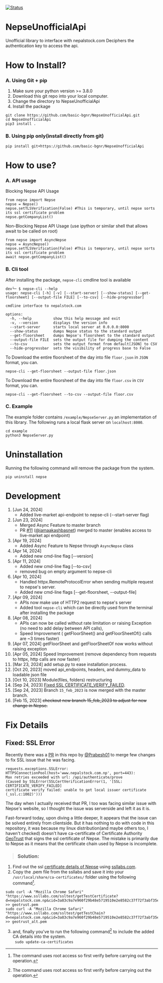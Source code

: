 [![Status](https://github.com/basic-bgnr/NepseUnofficialApi/actions/workflows/actions.yml/badge.svg)](https://github.com/basic-bgnr/NepseUnofficialApi/actions/workflows/actions.yml)  
# NepseUnofficialApi
Unofficial library to interface with nepalstock.com
Deciphers the authentication key to access the api.

# How to Install?
### A. Using Git + pip
1. Make sure your python version >= 3.8.0
1. Download this git repo into your local computer. 
1. Change the directory to NepseUnofficialApi 
1. Install the package
```
git clone https://github.com/basic-bgnr/NepseUnofficialApi.git 
cd NepseUnofficialApi
pip3 install .
```
### B. Using pip only(install directly from git)
```
pip install git+https://github.com/basic-bgnr/NepseUnofficialApi
```
# How to use?
### A. API usage
Blocking Nepse API Usage
```
from nepse import Nepse
nepse = Nepse()
nepse.setTLSVerification(False) #This is temporary, until nepse sorts its ssl certificate problem
nepse.getCompanyList()
```
Non-Blocking Nepse API Usage (use ipython or similar shell that allows await to be called on root)
```
from nepse import AsyncNepse 
nepse = AsyncNepse()
nepse.setTLSVerification(False) #This is temporary, until nepse sorts its ssl certificate problem
await nepse.getCompanyList()
```
### B. Cli tool
After installing the package, `nepse-cli` cmdline tool is available
```
dev└─ $ nepse-cli --help
usage: nepse-cli [-h] [-v] [--start-server] [--show-status] [--get-floorsheet] [--output-file FILE] [--to-csv] [--hide-progressbar]

cmdline interface to nepalstock.com

options:
  -h, --help          show this help message and exit
  -v, --version       displays the version info
  --start-server      starts local server at 0.0.0.0:8000
  --show-status       dumps Nepse status to the standard output
  --get-floorsheet    dumps Nepse's floorsheet to the standard output
  --output-file FILE  sets the output file for dumping the content
  --to-csv            sets the output format from default[JSON] to CSV
  --hide-progressbar  sets the visibility of progress base to False
```
To Download the entire floorsheet of the day into file `floor.json` in `JSON` format, you can.
```
nepse-cli --get-floorsheet --output-file floor.json
```
To Download the entire floorsheet of the day into file `floor.csv` in `CSV` format, you can.
```
nepse-cli --get-floorsheet --to-csv --output-file floor.csv
```
### C. Example
The example folder contains `/example/NepseServer.py` an implementation of
this library. The following runs a local flask server on `localhost:8000`.  
```
cd example
python3 NepseServer.py
``` 

# Uninstallation
Running the following command will remove the package from the system.
```
pip uninstall nepse
```

# Development
1. [Jun 24, 2024]
   * Added live-market api-endpoint to nepse-cli (--start-server flag)
2. [Jun 23, 2024]
   * Merged Async Feature to master branch
   * PR [#11](https://github.com/basic-bgnr/NepseUnofficialApi/pull/12) ([@iamaakashbasnet](https://github.com/iamaakashbasnet)) merged to master (enables access to live-market api endpoint)
3. [Apr 19, 2024]
   * Added Async Feature to Nepse through `AsyncNepse` class
4. [Apr 14, 2024]
   * Added new cmd-line flag [--version]
5. [Apr 11, 2024]
   * Added new cmd-line flag [--to-csv]
   * removed bug on empty argument to nepse-cli
6. [Apr 10, 2024]
   * Handled httpx.RemoteProtocolError when sending multiple request to nepse's server.
   * Added new cmd-line flags [--get-floorsheet, --output-file]
7. [Apr 09, 2024]
   * APIs now make use of HTTP2 request to nepse's server
   * Added tool `nepse-cli` which can be directly used from the terminal after installing the package
8. [Apr 08, 2024]
   * APIs can now be called without rate limitation or raising Exception (no need to add delay between API calls),
   * Speed Improvement ( getFloorSheet() and getFloorSheetOf() calls are ~3 times faster)
9.  [Apr 07, 2024] getFloorSheet and getFloorSheetOf now works without raising exception
10. [Apr 05, 2024] Speed Improvement (remove dependency from requests to httpx, http calls are now faster)
11. [Mar 23, 2024] add setup.py to ease installation process.
12. [Oct 20, 2023] moved api_endpoints, headers, and dummy_data to loadable json file
13. [Oct 10, 2023] Module(files, folders) restructuring
14. [Sep 24, 2023] [Fixed SSL CERTIFICATE_VERIFY_FAILED](#Fixed:-SSL-Error).
15. [Sep 24, 2023] Branch `15_feb_2023` is now merged with the master branch.
16. [Feb 15, 2023] ~~checkout new branch 15_feb_2023 to adjust for new change in Nepse.~~


# Fix Details 
## Fixed: SSL Error
Recently there was a [PR](https://github.com/basic-bgnr/NepseUnofficialApi/pull/3) in this repo by [@Prabesh01](https://github.com/Prabesh01) to merge few changes to fix SSL issue that he was facing.  

```
requests.exceptions.SSLError: 
HTTPSConnectionPool(host='www.nepalstock.com.np', port=443): 
Max retries exceeded with url: /api/authenticate/prove 
(Caused by SSLError(SSLCertVerificationError(1, '[SSL: CERTIFICATE_VERIFY_FAILED] 
certificate verify failed: unable to get local issuer certificate (_ssl.c:1002)')))
``` 
The day when I actually received that PR, I too was facing similar issue with Nepse's website, so I thought the issue was serverside and left it as it is. 

Fast-forward today, upon diving a little deeper, It appears that the issue can be solved entirely from clientside. But it has nothing to do with code in this repository, it was because my linux distribution(and maybe others too, I haven't checked) doesn't have ca-certificate of Certificate Authority [GeoTrust](http://cacerts.geotrust.com/) that signs the ssl certificate of Nepse. The mistake is primarily due to Nepse as it means that the certificate chain used by Nepse is incomplete.

> ### Solution:

1. Find out the ssl [certificate details of Nepse](https://www.ssllabs.com/ssltest/analyze.html?d=nepalstock.com.np) using [ssllabs.com](https://www.ssllabs.com).
1. Copy the .pem file from the ssllabs and save it into your `/usr/local/share/ca-certificates/` folder using the following command[^1].  
```
sudo curl -A "Mozilla Chrome Safari" "https://www.ssllabs.com/ssltest/getTestCertificate?d=nepalstock.com.np&cid=3a83c9a7e960f29b48e5719510e2e8582c37f72f3abf35e6f400eaacec38aad2&time=1695547628855" >> geotrust.pem
sudo curl -A "Mozilla Chrome Safari" "https://www.ssllabs.com/ssltest/getTestChain?d=nepalstock.com.np&cid=3a83c9a7e960f29b48e5719510e2e8582c37f72f3abf35e6f400eaacec38aad2&time=1695547628855" >> geotrust_alt.pem 
```
3. and, finally you've to run the following command[^1] to include the added CA details into the system.  
``` sudo update-ca-certificates```
[^1]: The command uses root access so first verify before carrying out the operation.
